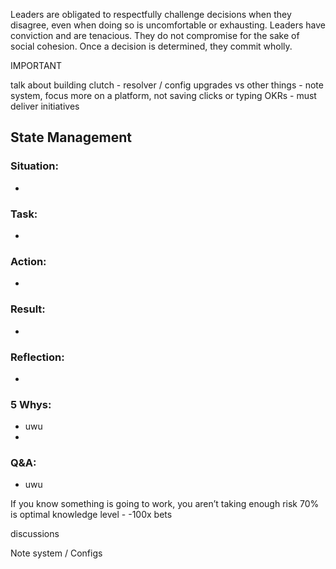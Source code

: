 Leaders are obligated to respectfully challenge decisions when they disagree, even when doing so is uncomfortable or exhausting. Leaders have conviction and are tenacious. They do not compromise for the sake of social cohesion. Once a decision is determined, they commit wholly.

IMPORTANT

talk about building clutch - resolver / config upgrades vs other things - note system, focus more on a platform, not saving clicks or typing
OKRs - must deliver initiatives

## State Management
### Situation:
-
  
### Task:
- 

### Action:
- 

### Result:
- 

### Reflection:
- 
### 5 Whys:
- uwu
- 

### Q&A:
- uwu

If you know something is going to work, you aren’t taking enough risk
70% is optimal knowledge level - -100x bets

discussions 

Note system / Configs
